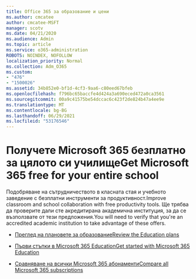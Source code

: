 ```yaml
---
title: Office 365 за образование и цени
ms.author: cmcatee
author: cmcatee-MSFT
manager: scotv
ms.date: 04/21/2020
ms.audience: Admin
ms.topic: article
ms.service: o365-administration
ROBOTS: NOINDEX, NOFOLLOW
localization_priority: Normal
ms.collection: Adm_O365
ms.custom:
- "476"
- "1500026"
ms.assetid: 34b852e0-bf1d-4cf3-9aa6-c80eed67bfeb
ms.openlocfilehash: f796bc65baccfe4d424a3a690eced472a0ca3561
ms.sourcegitcommit: 00a9c41575be54dccac6c423f2de824b47a4ee9e
ms.translationtype: MT
ms.contentlocale: bg-BG
ms.lasthandoff: 06/29/2021
ms.locfileid: "53176546"
---
```

# <a name="get-microsoft-365-free-for-your-entire-school"></a><span data-ttu-id="f9155-102">Получете Microsoft 365 безплатно за цялото си училище</span><span class="sxs-lookup"><span data-stu-id="f9155-102">Get Microsoft 365 free for your entire school</span></span>

<span data-ttu-id="f9155-103">Подобряване на сътрудничеството в класната стая и учебното заведение с безплатни инструменти за продуктивност.</span><span class="sxs-lookup"><span data-stu-id="f9155-103">Improve classroom and school collaboration with free productivity tools.</span></span> <span data-ttu-id="f9155-104">Ще трябва да проверите дали сте акредитирана академична институция, за да се възползвате от тези предложения.</span><span class="sxs-lookup"><span data-stu-id="f9155-104">You will need to verify that you're an accredited academic institution to take advantage of these offers.</span></span>
  
- [<span data-ttu-id="f9155-105">Преглед на плановете за образование</span><span class="sxs-lookup"><span data-stu-id="f9155-105">Review the Education plans</span></span>](https://products.office.com/academic/compare-office-365-education-plans)

- [<span data-ttu-id="f9155-106">Първи стъпки в Microsoft 365 Education</span><span class="sxs-lookup"><span data-stu-id="f9155-106">Get started with Microsoft 365 Education</span></span>](https://support.office.com/article/get-started-with-office-365-education-ab02abe5-a1ee-458c-b749-5b44416ccf14?wt.mc_id=o365_portal_mmaven&ui=en-US&rs=en-US&ad=US)

- [<span data-ttu-id="f9155-107">Сравняване на всички Microsoft 365 абонаменти</span><span class="sxs-lookup"><span data-stu-id="f9155-107">Compare all Microsoft 365 subscriptions</span></span>](https://products.office.com/business/compare-more-office-365-for-business-plans)